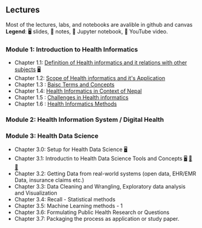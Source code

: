 ## Lectures

Most of the lectures, labs, and notebooks are avalible in github and canvas 
**Legend**: 🖥 slides, 📝 notes, 📓 Jupyter notebook, 🎥 YouTube video.


### Module 1: Introduction to Health Informatics

 * Chapter 1.1: [Definition of Health informatics and it relations with other subjects](/chapters/week01/01_01.md)  [🖥]()
 * Chapter 1.2: [Scope of Health informatics and it's Application](/chapters/week01/01_02.md)
 * Chapter 1.3 : [Baisc Terms and Concepts](/chapters/week01/01_03.md)
 * Chapter 1.4: [Health Informatics in Context of Nepal](/chapters/week01/01_04.md)
 * Chapter 1.5 : [Challenges in Health informatics](/chapters/week01/01_05.md)
 * Chapter 1.6 : [Health Informatics Methods](/chapters/week01/01_05.md)

### Module 2: Health Information System / Digital Health


### Module 3: Health Data Science

 * Chapter 3.0: Setup for Health Data Science [🖥](https://docs.google.com/presentation/d/1xAOUGJtm-0iGJl1AS4NKo_5KxPTVEYkYZf4g_8vbK-g/edit#slide=id.p)
 * Chapter 3.1: Introductin to Health Data Science Tools and Concepts [🖥]() [📝]() [📓]()
 * Chapter 3.2: Getting Data from real-world systems (open data, EHR/EMR Data, insurance claims etc.)
 * Chapter 3.3: Data Cleaning and Wrangling, Exploratory data analysis and Visualization 
 * Chapter 3.4: Recall - Statistical methods
 * Chapter 3.5: Machine Learning methods - 1
 * Chapter 3.6: Formulating Public Health Research or Questions
 * Chapter 3.7: Packaging the process as application or study paper. 